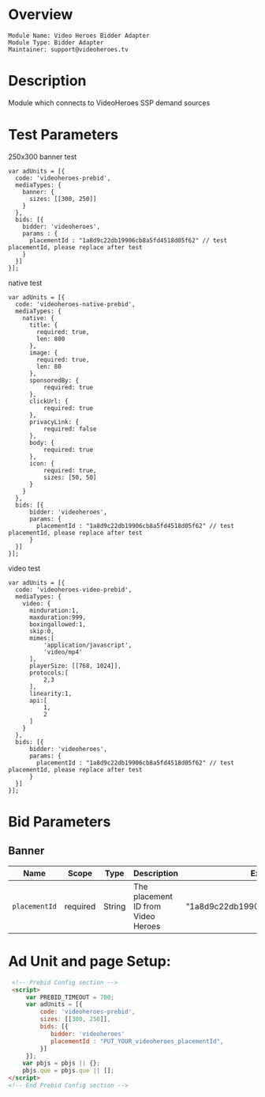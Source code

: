 # Overview

```
Module Name: Video Heroes Bidder Adapter
Module Type: Bidder Adapter
Maintainer: support@videoheroes.tv
```

# Description

Module which connects to VideoHeroes SSP demand sources

# Test Parameters

250x300 banner test
```
var adUnits = [{
  code: 'videoheroes-prebid',
  mediaTypes: {
    banner: {
      sizes: [[300, 250]]
    }
  },
  bids: [{
    bidder: 'videoheroes',
    params : {
      placementId : "1a8d9c22db19906cb8a5fd4518d05f62" // test placementId, please replace after test
    }
  }]
}];
```

native test
```
var adUnits = [{
  code: 'videoheroes-native-prebid',
  mediaTypes: {
    native: {
      title: {
        required: true,
        len: 800
      },
      image: {
        required: true,
        len: 80
      },
      sponsoredBy: {
          required: true
      },
      clickUrl: {
          required: true
      },
      privacyLink: {
          required: false
      },
      body: {
          required: true
      },
      icon: {
          required: true,
          sizes: [50, 50]
      }
    }
  },
  bids: [{
      bidder: 'videoheroes',
      params: {
        placementId : "1a8d9c22db19906cb8a5fd4518d05f62" // test placementId, please replace after test
      }
  }]
}];
```

video test
```
var adUnits = [{
  code: 'videoheroes-video-prebid',
  mediaTypes: {
    video: {
      minduration:1,
      maxduration:999,
      boxingallowed:1,
      skip:0,
      mimes:[
          'application/javascript',
          'video/mp4'
      ],
      playerSize: [[768, 1024]],
      protocols:[
          2,3
      ],
      linearity:1,
      api:[
          1,
          2
      ]
    }
  },
  bids: [{
      bidder: 'videoheroes',
      params: {
        placementId : "1a8d9c22db19906cb8a5fd4518d05f62" // test placementId, please replace after test
      }
  }]
}];
```

# Bid Parameters
## Banner

| Name | Scope | Type | Description | Example
| ---- | ----- | ---- | ----------- | -------
| `placementId` | required | String | The placement ID from Video Heroes  | "1a8d9c22db19906cb8a5fd4518d05f62"


# Ad Unit and page Setup:

```html
 <!-- Prebid Config section -->
 <script>
     var PREBID_TIMEOUT = 700;
     var adUnits = [{
         code: 'videoheroes-prebid',
         sizes: [[300, 250]],
         bids: [{
            bidder: 'videoheroes'
            placementId : "PUT_YOUR_videoheroes_placementId",
         }]
     }];
    var pbjs = pbjs || {};
    pbjs.que = pbjs.que || [];
</script>
<!-- End Prebid Config section -->
```

